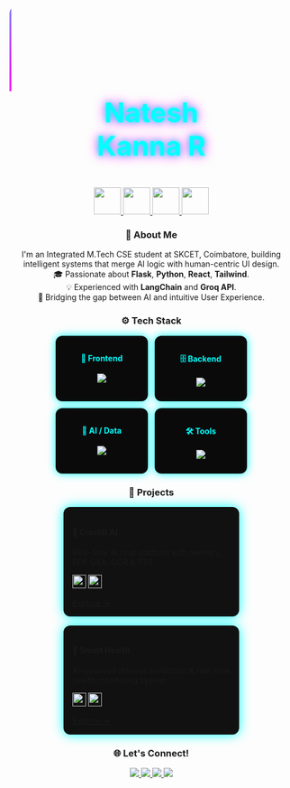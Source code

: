<!-- Futuristic GitHub README with dynamic background -->

<!-- 1. MOVING NEON BACKGROUND -->
<div style="position:relative; overflow:hidden; border-radius:12px; width:100%; height:300px; margin-bottom:20px;">
  <svg width="100%" height="100%">
    <defs>
      <linearGradient id="grad1" x1="0%" y1="0%" x2="100%" y2="100%">
        <stop offset="0%" style="stop-color:#00FFFF;stop-opacity:1" />
        <stop offset="100%" style="stop-color:#FF00FF;stop-opacity:1" />
      </linearGradient>
    </defs>
    <rect width="100%" height="100%" fill="url(#grad1)">
      <animate attributeName="x" from="-100%" to="100%" dur="15s" repeatCount="indefinite" />
    </rect>
  </svg>
  <h1 align="center" style="position:absolute; top:50%; left:50%; transform:translate(-50%,-50%); 
     color:#00FFFF; font-size:48px; text-shadow:0 0 10px #00FFFF, 0 0 20px #FF00FF;">Natesh Kanna R</h1>
</div>

<!-- 2. CONNECT ICONS -->
<p align="center" style="margin-bottom:10px;">
  <a href="https://www.linkedin.com/in/natesh-kanna-r-a97170276" target="_blank">
    <img src="https://skillicons.dev/icons?i=linkedin" width="48px" />
  </a>
  <a href="https://github.com/NateshKannaR" target="_blank">
    <img src="https://skillicons.dev/icons?i=github" width="48px" />
  </a>
  <a href="mailto:nateshnkraja@gmail.com" target="_blank">
    <img src="https://skillicons.dev/icons?i=gmail" width="48px" />
  </a>
  <a href="https://www.instagram.com/nateshkanna_r" target="_blank">
    <img src="https://skillicons.dev/icons?i=instagram" width="48px" />
  </a>
</p>

<!-- 3. ABOUT ME -->
<h3 align="center">🧭 About Me</h3>
<p align="center">
I'm an Integrated M.Tech CSE student at SKCET, Coimbatore, building intelligent systems that merge AI logic with human-centric UI design.
<br />
🎓 Passionate about <b>Flask</b>, <b>Python</b>, <b>React</b>, <b>Tailwind</b>.
<br />
💡 Experienced with <b>LangChain</b> and <b>Groq API</b>.
<br />
🚀 Bridging the gap between AI and intuitive User Experience.
</p>

<!-- 4. TECH STACK -->
<h3 align="center">⚙️ Tech Stack</h3>
<div style="display:flex; justify-content:center; flex-wrap:wrap; gap:12px;">
  <!-- Frontend -->
  <div style="background:#0A0A0A; color:#00FFFF; padding:12px; border-radius:12px; width:140px; text-align:center; box-shadow:0 0 15px #00FFFF; transition:0.3s;"
       onmouseover="this.style.transform='scale(1.05)'; this.style.boxShadow='0 0 30px #FF00FF';" 
       onmouseout="this.style.transform='scale(1)'; this.style.boxShadow='0 0 15px #00FFFF';">
    <h4>🎨 Frontend</h4>
    <p><img src="https://skillicons.dev/icons?i=html,css,js,react,tailwind" /></p>
  </div>

  <!-- Backend -->
  <div style="background:#0A0A0A; color:#00FFFF; padding:12px; border-radius:12px; width:140px; text-align:center; box-shadow:0 0 15px #00FFFF; transition:0.3s;"
       onmouseover="this.style.transform='scale(1.05)'; this.style.boxShadow='0 0 30px #FF00FF';" 
       onmouseout="this.style.transform='scale(1)'; this.style.boxShadow='0 0 15px #00FFFF';">
    <h4>🗄️ Backend</h4>
    <p><img src="https://skillicons.dev/icons?i=python,flask,java,cpp,sqlite" /></p>
  </div>

  <!-- AI / Data -->
  <div style="background:#0A0A0A; color:#00FFFF; padding:12px; border-radius:12px; width:140px; text-align:center; box-shadow:0 0 15px #00FFFF; transition:0.3s;"
       onmouseover="this.style.transform='scale(1.05)'; this.style.boxShadow='0 0 30px #FF00FF';" 
       onmouseout="this.style.transform='scale(1)'; this.style.boxShadow='0 0 15px #00FFFF';">
    <h4>🧠 AI / Data</h4>
    <p><img src="https://skillicons.dev/icons?i=python,tensorflow,numpy,pandas" /></p>
  </div>

  <!-- Tools -->
  <div style="background:#0A0A0A; color:#00FFFF; padding:12px; border-radius:12px; width:140px; text-align:center; box-shadow:0 0 15px #00FFFF; transition:0.3s;"
       onmouseover="this.style.transform='scale(1.05)'; this.style.boxShadow='0 0 30px #FF00FF';" 
       onmouseout="this.style.transform='scale(1)'; this.style.boxShadow='0 0 15px #00FFFF';">
    <h4>🛠️ Tools</h4>
    <p><img src="https://skillicons.dev/icons?i=git,github,vscode,figma,kali" /></p>
  </div>
</div>

<!-- 5. FEATURED PROJECTS -->
<h3 align="center">🌟 Projects</h3>
<div style="display:flex; flex-wrap:wrap; justify-content:center; gap:16px;">

  <!-- CrackIt AI -->
  <div style="background:#111; border-radius:12px; width:280px; padding:16px; box-shadow:0 0 20px #00FFFF; transition:0.3s;"
       onmouseover="this.style.transform='scale(1.05)'; this.style.boxShadow='0 0 35px #FF00FF';"
       onmouseout="this.style.transform='scale(1)'; this.style.boxShadow='0 0 20px #00FFFF';">
    <h4>💬 CrackIt AI</h4>
    <p>Real-time AI chat platform with memory, PDF Q&A, OCR & TTS.</p>
    <p>
      <img src="https://skillicons.dev/icons?i=python,flask,js" width="24px" />
      <img src="https://img.shields.io/badge/Socket.io-010101?style=for-the-badge&logo=socket.io&logoColor=white" height="24px" />
    </p>
    <a href="https://github.com/NateshKannaR/CrackIt-AI" target="_blank">Explore →</a>
  </div>

  <!-- Smart Health -->
  <div style="background:#111; border-radius:12px; width:280px; padding:16px; box-shadow:0 0 20px #00FFFF; transition:0.3s;"
       onmouseover="this.style.transform='scale(1.05)'; this.style.boxShadow='0 0 35px #FF00FF';"
       onmouseout="this.style.transform='scale(1)'; this.style.boxShadow='0 0 20px #00FFFF';">
    <h4>🧠 Smart Health</h4>
    <p>AI-powered disease prediction & real-time health monitoring system.</p>
    <p>
      <img src="https://skillicons.dev/icons?i=python,flask" width="24px" />
      <img src="https://img.shields.io/badge/scikit_learn-F7931E?style=for-the-badge&logo=scikit-learn&logoColor=white" height="24px" />
    </p>
    <a href="https://github.com/NateshKannaR/Smart-Health-Surveillance-and-Early-Warning-System" target="_blank">Explore →</a>
  </div>

</div>

<!-- 6. FOOTER -->
<h3 align="center">🌐 Let's Connect!</h3>
<p align="center">
<a href="https://www.linkedin.com/in/natesh-kanna-r-a97170276" target="_blank">
  <img src="https://img.shields.io/badge/LinkedIn-0A66C2?style=for-the-badge&logo=linkedin&logoColor=white" />
</a>
<a href="https://github.com/NateshKannaR" target="_blank">
  <img src="https://img.shields.io/badge/GitHub-181717?style=for-the-badge&logo=github&logoColor=white" />
</a>
<a href="mailto:nateshnkraja@gmail.com" target="_blank">
  <img src="https://img.shields.io/badge/Gmail-D14836?style=for-the-badge&logo=gmail&logoColor=white" />
</a>
<a href="https://www.instagram.com/nateshkanna_r" target="_blank">
  <img src="https://img.shields.io/badge/Instagram-E4405F?style=for-the-badge&logo=instagram&logoColor=white" />
</a>
</p>
